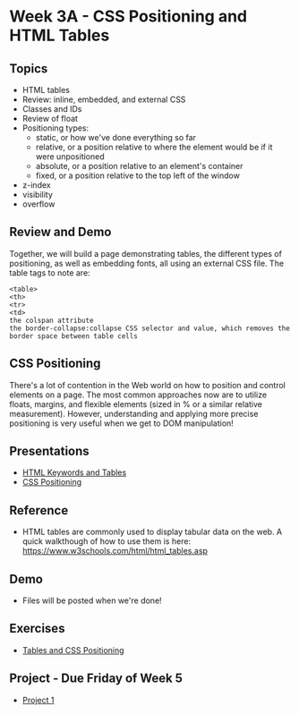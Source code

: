 # Week 3A - CSS Positioning and HTML Tables

## Topics
- HTML tables
- Review: inline, embedded, and external CSS
- Classes and IDs
- Review of float
- Positioning types:
  - static, or how we've done everything so far
  - relative, or a position relative to where the element would be if it were unpositioned
  - absolute, or a position relative to an element's container
  - fixed, or a position relative to the top left of the window
- z-index
- visibility
- overflow

## Review and Demo
Together, we will build a page demonstrating tables, the different types of positioning, as well as embedding fonts, all using an external CSS file. The table tags to note are:
```
<table>
<th>
<tr>
<td>
the colspan attribute
the border-collapse:collapse CSS selector and value, which removes the border space between table cells
```

## CSS Positioning
There's a lot of contention in the Web world on how to position and control elements on a page. The most common approaches now are to utilize floats, margins, and flexible elements (sized in % or a similar relative measurement). However, understanding and applying more precise positioning is very useful when we get to DOM manipulation!

## Presentations
- [HTML Keywords and Tables](../presentations/Keywords-and-Tables.pdf)
- [CSS Positioning](../presentations/CSS-P.pdf)

## Reference
- HTML tables are commonly used to display tabular data on the web. A quick walkthough of how to use them is here:  https://www.w3schools.com/html/html_tables.asp

## Demo
- Files will be posted when we're done!

## Exercises
- [Tables and CSS Positioning](../exercises/week-3/ICE-3A.pdf)

## Project - Due Friday of Week 5
- [Project 1](../projects/project1.md)

